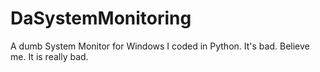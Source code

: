 # DaSystemMonitoring
A dumb System Monitor for Windows I coded in Python. It's bad. Believe me. It is really bad.
